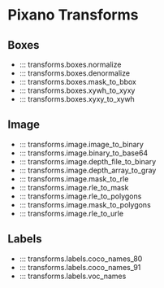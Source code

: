 # Pixano Transforms

## Boxes

- ::: transforms.boxes.normalize
- ::: transforms.boxes.denormalize
- ::: transforms.boxes.mask_to_bbox
- ::: transforms.boxes.xywh_to_xyxy
- ::: transforms.boxes.xyxy_to_xywh


## Image
- ::: transforms.image.image_to_binary
- ::: transforms.image.binary_to_base64
- ::: transforms.image.depth_file_to_binary
- ::: transforms.image.depth_array_to_gray
- ::: transforms.image.mask_to_rle
- ::: transforms.image.rle_to_mask
- ::: transforms.image.rle_to_polygons
- ::: transforms.image.mask_to_polygons
- ::: transforms.image.rle_to_urle

## Labels
- ::: transforms.labels.coco_names_80
- ::: transforms.labels.coco_names_91
- ::: transforms.labels.voc_names